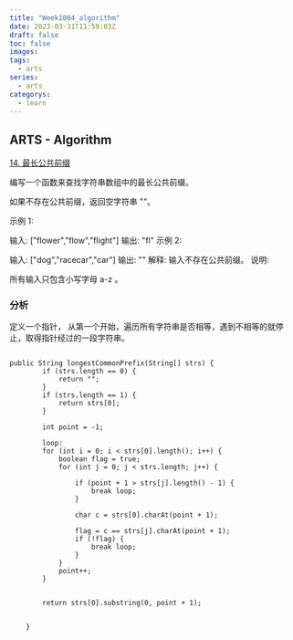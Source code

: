 ```yaml
---
title: "Week1004_algorithm"
date: 2023-03-31T11:59:03Z
draft: false 
toc: false
images:
tags:
  - arts 
series:
  - arts 
categorys:
  - learn 
---
```


## ARTS - Algorithm
[14. 最长公共前缀](https://leetcode-cn.com/problems/longest-common-prefix/description/)

编写一个函数来查找字符串数组中的最长公共前缀。

如果不存在公共前缀，返回空字符串 ""。

示例 1:

输入: ["flower","flow","flight"]
输出: "fl"
示例 2:

输入: ["dog","racecar","car"]
输出: ""
解释: 输入不存在公共前缀。
说明:

所有输入只包含小写字母 a-z 。


### 分析
定义一个指针， 从第一个开始，遍历所有字符串是否相等，遇到不相等的就停止，取得指针经过的一段字符串。

```

public String longestCommonPrefix(String[] strs) {
        if (strs.length == 0) {
            return "";
        }
        if (strs.length == 1) {
            return strs[0];
        }

        int point = -1;

        loop:
        for (int i = 0; i < strs[0].length(); i++) {
            boolean flag = true;
            for (int j = 0; j < strs.length; j++) {

                if (point + 1 > strs[j].length() - 1) {
                    break loop;
                }

                char c = strs[0].charAt(point + 1);

                flag = c == strs[j].charAt(point + 1);
                if (!flag) {
                    break loop;
                }
            }
            point++;
        }


        return strs[0].substring(0, point + 1);

    
    }
    

``` 
